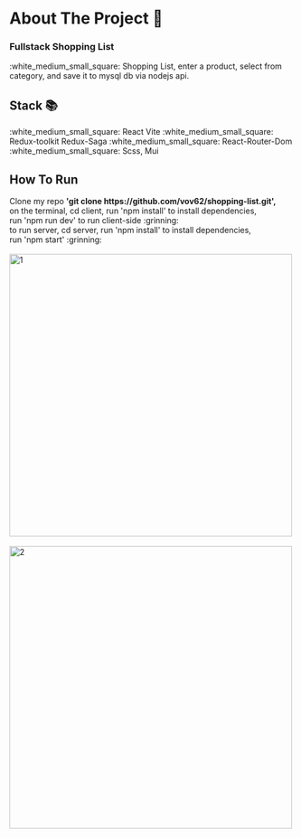 <h1>About The Project 🙋</h1>
<h3>Fullstack Shopping List  </h3>
:white_medium_small_square: Shopping List, enter a product, select from category, and save it to mysql db via nodejs api. 
</br>
<h2>Stack 📚</h2>
:white_medium_small_square: React Vite
:white_medium_small_square: Redux-toolkit Redux-Saga
:white_medium_small_square: React-Router-Dom
:white_medium_small_square: Scss, Mui
</br>
<h2>How To Run </h2>
Clone my repo <strong> 'git clone https://github.com/vov62/shopping-list.git',</strong></br>
on the terminal, cd client, run 'npm install' to install dependencies,</br> 
run 'npm run dev' to run client-side  :grinning:
</br>
to run server, cd server, run 'npm install' to install dependencies,</br> 
run 'npm start'  :grinning:
</br>
</br>
<img width="500" alt="1" src="https://github.com/vov62/shopping-list/assets/71568364/fb58e79c-d28d-45e6-9e2f-69b1e37b198c">
</br>
</br>
<img width="500" alt="2" src="https://github.com/vov62/shopping-list/assets/71568364/028af4c7-024d-4eee-b2e3-dfefe1654644">
